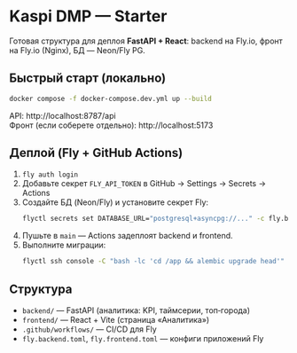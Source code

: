 # Kaspi DMP — Starter

Готовая структура для деплоя **FastAPI + React**: backend на Fly.io, фронт на Fly.io (Nginx), БД — Neon/Fly PG.

## Быстрый старт (локально)
```bash
docker compose -f docker-compose.dev.yml up --build
```
API: http://localhost:8787/api  
Фронт (если соберете отдельно): http://localhost:5173

## Деплой (Fly + GitHub Actions)
1. `fly auth login`
2. Добавьте секрет `FLY_API_TOKEN` в GitHub → Settings → Secrets → Actions
3. Создайте БД (Neon/Fly) и установите секрет Fly:
   ```bash
   flyctl secrets set DATABASE_URL="postgresql+asyncpg://..." -c fly.backend.toml
   ```
4. Пушьте в `main` — Actions задеплоят backend и frontend.
5. Выполните миграции:
   ```bash
   flyctl ssh console -C "bash -lc 'cd /app && alembic upgrade head'" -a kaspi-dmp-backend
   ```

## Структура
- `backend/` — FastAPI (аналитика: KPI, таймсерии, топ‑города)
- `frontend/` — React + Vite (страница «Аналитика»)
- `.github/workflows/` — CI/CD для Fly
- `fly.backend.toml`, `fly.frontend.toml` — конфиги приложений Fly
```
